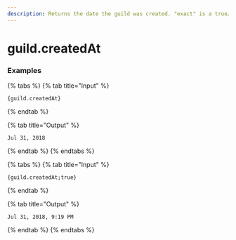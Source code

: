 ```yaml
---
description: Returns the date the guild was created. "exact" is a true/false value on whether to include hours/minutes.
---
```


# guild.createdAt <exact>

### Examples

{% tabs %}
{% tab title="Input" %}
```text
{guild.createdAt}
```
{% endtab %}

{% tab title="Output" %}
```text
Jul 31, 2018
```
{% endtab %}
{% endtabs %}

{% tabs %}
{% tab title="Input" %}
```text
{guild.createdAt;true}
```
{% endtab %}

{% tab title="Output" %}
```text
Jul 31, 2018, 9:19 PM
```
{% endtab %}
{% endtabs %}